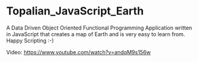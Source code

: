 # Topalian_JavaScript_Earth
A Data Driven Object Oriented Functional Programming Application written in JavaScript that creates a map of Earth and is very easy to learn from. Happy Scripting :-)

Video: https://www.youtube.com/watch?v=andqM9s156w
